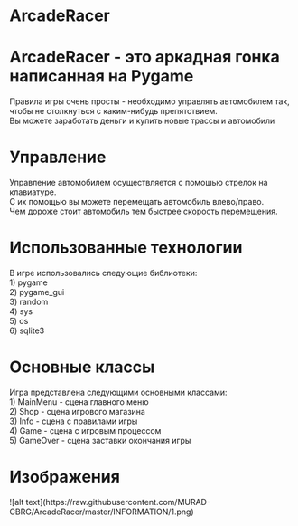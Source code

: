# ArcadeRacer
<h1>ArcadeRacer - это аркадная гонка написанная на Pygame</h1>
<p>
  Правила игры очень просты - необходимо управлять автомобилем так, чтобы не столкнуться с каким-нибудь препятствием. <br>
  Вы можете заработать деньги и купить новые трассы и автомобили
</p>

<!-- Управление -->
<h1>Управление</h1>
<p>
Управление автомобилем осуществляется с помошью стрелок на клавиатуре.<br>
С их помощью вы можете перемещать автомобиль влево/право.<br>
Чем дороже стоит автомобиль тем быстрее скорость перемещения.<br>
</p>

<!-- Библиотеки -->
<h1>Использованные технологии</h1>
<p>
	В игре использовались следующие библиотеки:<br>
	1) pygame<br>
	2) pygame_gui<br>
	3) random<br>
	4) sys<br>
	5) os<br>
	6) sqlite3<br>
</p>

<!-- Основные классы -->
<h1>Основные классы</h1>
<p>
	Игра представлена следующими основными классами:<br>
	1) MainMenu - сцена главного меню<br>
	2) Shop - сцена игрового магазина<br>
	3) Info - сцена с правилами игры<br>
	4) Game - сцена с игровым процессом<br>
	5) GameOver - сцена заставки окончания игры<br>
</p>

<!-- Изображения -->
<h1>Изображения</h1>
![alt text](https://raw.githubusercontent.com/MURAD-CBRG/ArcadeRacer/master/INFORMATION/1.png)

